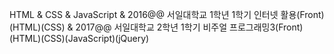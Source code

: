 HTML & CSS & JavaScript
& 2016@@ 서일대학교 1학년 1학기 인터넷 활용(Front)(HTML)(CSS)
& 2017@@ 서일대학교 2학년 1학기 비주얼 프로그래밍3(Front)(HTML)(CSS)(JavaScript)(jQuery)
